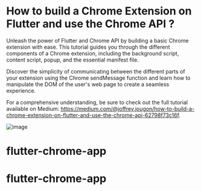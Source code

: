 # How to build a Chrome Extension on Flutter and use the Chrome API ?

Unleash the power of Flutter and Chrome API by building a basic Chrome extension with ease. This tutorial guides you through the different components of a Chrome extension, including the background script, content script, popup, and the essential manifest file.

Discover the simplicity of communicating between the different parts of your extension using the Chrome sendMessage function and learn how to manipulate the DOM of the user's web page to create a seamless experience.

For a comprehensive understanding, be sure to check out the full tutorial available on Medium: https://medium.com/@joffrey.jougon/how-to-build-a-chrome-extension-on-flutter-and-use-the-chrome-api-62798f73c16f.

![image](https://user-images.githubusercontent.com/99202813/217265270-ff9c765b-8bbe-473b-947c-7ef71d1a571f.png)
# flutter-chrome-app
# flutter-chrome-app
